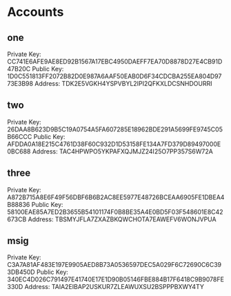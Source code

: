 # Accounts

## one

Private Key: CC741E6AFE9AE8ED92B1567A17EBC4950DAEFF7EA70D8878D27E4CB91D47B20C
Public Key: 1D0C551813FF2072B82D0E987A6AAF50EAB0D6F34CDCBA255EA804D9773E3B98
Address: TDK2E5VGKH4YSPVBYL2IPI2QFKXLDCSNHDOURRI


## two

Private Key: 26DAA8B623D9B5C19A0754A5FA607285E18962BDE291A5699FE9745C05B66CCC
Public Key: AFDDA0A18E215C4761D38F60C932D1D53158FE134A7FD379D89497000E0BC688
Address: TAC4HPWPO5YKPAFXQJMJZ24I25O7PP357S6W72A


## three

Private Key: A872B715A8E6F49F56DBF6B6B2AC8EE5977E48726BCEAA6905FE1DBEA4B88836
Public Key: 58100EAE85A7ED2B3655B54101174F0B8BE35A4E0BD5F03F548601E8C42673CB
Address: TBSMYJFLA7ZXAZBKQWCHOTA7EAWEFV6WONJVPUA


## msig

Private Key: C3A7A81AF483E197E9905AED8B73A0536597DEC5A029F6C72690C6C393DB450D
Public Key: 340EC4D026C791497E41740E17E1D90B05146FBE884B17F6418C9B9078FE330D
Address: TAIA2EIBAP2USKUR7ZLEAWUXSU2BSPPPBXWY4TY
